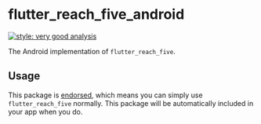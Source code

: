 # flutter_reach_five_android

[![style: very good analysis][very_good_analysis_badge]][very_good_analysis_link]

The Android implementation of `flutter_reach_five`.

## Usage

This package is [endorsed][endorsed_link], which means you can simply use `flutter_reach_five`
normally. This package will be automatically included in your app when you do.

[endorsed_link]: https://flutter.dev/docs/development/packages-and-plugins/developing-packages#endorsed-federated-plugin
[very_good_analysis_badge]: https://img.shields.io/badge/style-very_good_analysis-B22C89.svg
[very_good_analysis_link]: https://pub.dev/packages/very_good_analysis
